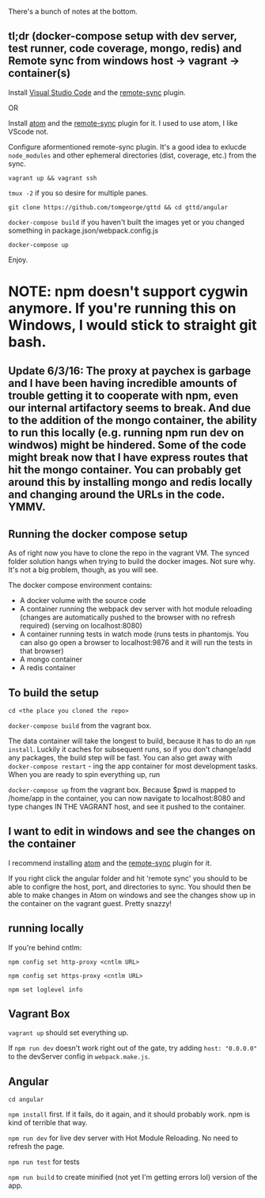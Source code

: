 There's a bunch of notes at the bottom.

## tl;dr (docker-compose setup with dev server, test runner, code coverage, mongo, redis) and Remote sync from windows host -> vagrant -> container(s) ##

Install [Visual Studio Code](code.visualstudio.com) and the [remote-sync](https://github.com/lukasz-wronski/vscode-ftp-sync) plugin.

OR

Install [atom](http://atom.io) and the [remote-sync](https://github.com/yongkangchen/remote-sync) plugin for it.  I used to use atom, I like VScode not.

Configure aformentioned remote-sync plugin.  It's a good idea to exlucde `node_modules` and other ephemeral directories (dist, coverage, etc.) from the sync.

`vagrant up && vagrant ssh`

`tmux -2` if you so desire for multiple panes.

`git clone https://github.com/tomgeorge/gttd && cd gttd/angular`

`docker-compose build` if you haven't built the images yet or you changed something in package.json/webpack.config.js

`docker-compose up`

Enjoy.


# NOTE: npm doesn't support cygwin anymore.  If you're running this on Windows, I would stick to straight git bash. #

## Update 6/3/16:  The proxy at paychex is garbage and I have been having incredible amounts of trouble getting it to cooperate with npm, even our internal artifactory seems to break.  And due to the addition of the mongo container, the ability to run this locally (e.g. running npm run dev on windwos) might be hindered.  Some of the code might break now that I have express routes that hit the mongo container.  You can probably get around this by installing mongo and redis locally and changing around the URLs in the code.  YMMV. ##

## Running the docker compose setup ##

As of right now you have to clone the repo in the vagrant VM.  The synced folder solution hangs when trying to build the docker images.  Not sure why.  It's not a big problem, though, as you will see.

The docker compose environment contains:

+ A docker volume with the source code
+ A container running the webpack dev server with hot module reloading (changes are automatically pushed to the browser with no refresh required) (serving on localhost:8080)
+ A container running tests in watch mode (runs tests in phantomjs.  You can also go open a browser to localhost:9876 and it will run the tests in that browser)
+ A mongo container
+ A redis container

## To build the setup ##

`cd <the place you cloned the repo>`

`docker-compose build` from the vagrant box.

The data container will take the longest to build, because it has to do an `npm install`.  Luckily it caches for subsequent runs, so if you don't change/add any packages, the build step will be fast.  You can also get away with `docker-compose restart` - ing the app container for most development tasks.  When you are ready to spin everything up, run

`docker-compose up`  from the vagrant box.  Because $pwd is mapped to /home/app in the container, you can now navigate to localhost:8080 and type changes IN THE VAGRANT host, and see it pushed to the container.  

##  I want to edit in windows and see the changes on the container ##

I recommend installing [atom](http://atom.io) and the [remote-sync](https://github.com/yongkangchen/remote-sync) plugin for it.

If you right click the angular folder and hit 'remote sync' you should to be able to configre the host, port, and directories to sync.  You should then be able to make changes in Atom on windows and see the changes show up in the container on the vagrant guest.  Pretty snazzy!


## running locally ##

If you're behind cntlm:

`npm config set http-proxy <cntlm URL>`

`npm config set https-proxy <cntlm URL>`

`npm set loglevel info`

## Vagrant Box ##

`vagrant up` should set everything up.

If `npm run dev` doesn't work right out of the gate, try adding `host: "0.0.0.0"` to the devServer config in `webpack.make.js`.

## Angular ##

`cd angular`

`npm install` first.  If it fails, do it again, and it should probably work.  npm is kind of terrible that way.

`npm run dev` for live dev server with Hot Module Reloading.  No need to refresh the page.

`npm run test` for tests

`npm run build` to create minified (not yet I'm getting errors lol) version of the app.
